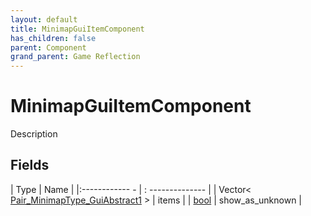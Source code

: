 ```yaml
---
layout: default
title: MinimapGuiItemComponent
has_children: false
parent: Component
grand_parent: Game Reflection
---
```

# MinimapGuiItemComponent
Description 

## Fields
| Type | Name |
|:------------ - | : -------------- |
| Vector< [Pair_MinimapType_GuiAbstract1](game-reflection/classes/pair__minimap_type__gui_abstract1.md) > | items |
| [bool](game-reflection/components/bool.md) | show_as_unknown |
